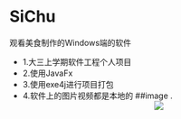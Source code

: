 # SiChu
观看美食制作的Windows端的软件
* 1.大三上学期软件工程个人项目
* 2.使用JavaFx
* 3.使用exe4j进行项目打包
* 4.软件上的图片视频都是本地的
##image
.<div align=center><img src="https://github.com/wzdnh/SiChu/blob/master/SiChu/img/1.png" /></div>
